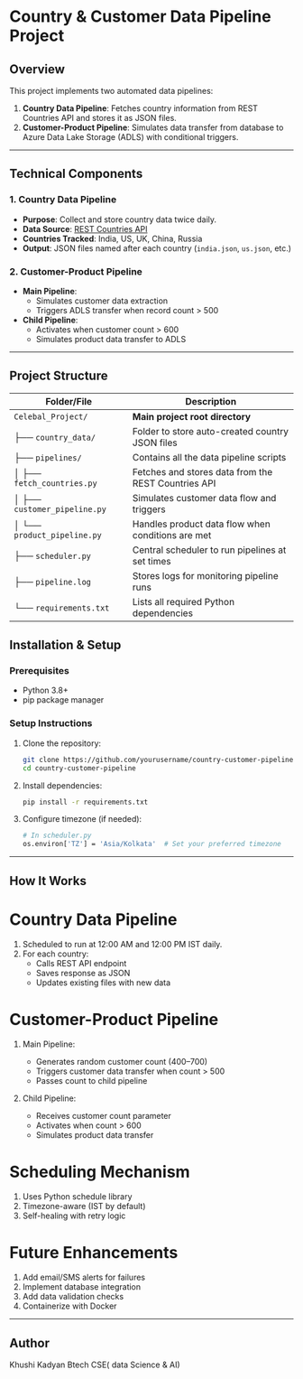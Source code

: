 #  Country & Customer Data Pipeline Project

##  Overview
This project implements two automated data pipelines:
1. **Country Data Pipeline**: Fetches country information from REST Countries API and stores it as JSON files.
2. **Customer-Product Pipeline**: Simulates data transfer from database to Azure Data Lake Storage (ADLS) with conditional triggers.

---

##  Technical Components

### 1. Country Data Pipeline
- **Purpose**: Collect and store country data twice daily.
- **Data Source**: [REST Countries API](https://restcountries.com/v3.1/name/{name})
- **Countries Tracked**: India, US, UK, China, Russia
- **Output**: JSON files named after each country (`india.json`, `us.json`, etc.)

### 2. Customer-Product Pipeline
- **Main Pipeline**:
  - Simulates customer data extraction
  - Triggers ADLS transfer when record count > 500
- **Child Pipeline**:
  - Activates when customer count > 600
  - Simulates product data transfer to ADLS
 
---

##  Project Structure

|  Folder/File               |  Description                                         |
| ---------------------------- | ------------------------------------------------------ |
| `Celebal_Project/`           | **Main project root directory**                        |
| ├── `country_data/`          |  Folder to store auto-created country JSON files     |
| ├── `pipelines/`             |  Contains all the data pipeline scripts              |
| │ ├── `fetch_countries.py`   |  Fetches and stores data from the REST Countries API |
| │ ├── `customer_pipeline.py` |  Simulates customer data flow and triggers           |
| │ └── `product_pipeline.py`  |  Handles product data flow when conditions are met   |
| ├── `scheduler.py`           |  Central scheduler to run pipelines at set times      |
| ├── `pipeline.log`           |  Stores logs for monitoring pipeline runs            |
| └── `requirements.txt`       |  Lists all required Python dependencies              |



##  Installation & Setup

### Prerequisites
- Python 3.8+
- pip package manager

### Setup Instructions
1. Clone the repository:
   ```bash
   git clone https://github.com/yourusername/country-customer-pipeline.git
   cd country-customer-pipeline
   ```
2. Install dependencies:
   ```bash
   pip install -r requirements.txt
   ```
3. Configure timezone (if needed):
   ```bash
   # In scheduler.py
   os.environ['TZ'] = 'Asia/Kolkata'  # Set your preferred timezone
   ```
---

## How It Works
# Country Data Pipeline
1. Scheduled to run at 12:00 AM and 12:00 PM IST daily.
2. For each country:
   - Calls REST API endpoint
   - Saves response as JSON
   - Updates existing files with new data

# Customer-Product Pipeline
1. Main Pipeline:
   - Generates random customer count (400–700)
   - Triggers customer data transfer when count > 500
   - Passes count to child pipeline

2. Child Pipeline:
   - Receives customer count parameter
   - Activates when count > 600
   - Simulates product data transfer

# Scheduling Mechanism
1. Uses Python schedule library
2. Timezone-aware (IST by default)
3. Self-healing with retry logic

# Future Enhancements
1. Add email/SMS alerts for failures
2. Implement database integration
3. Add data validation checks
4. Containerize with Docker

---

## Author
Khushi Kadyan
Btech CSE( data Science & AI)
